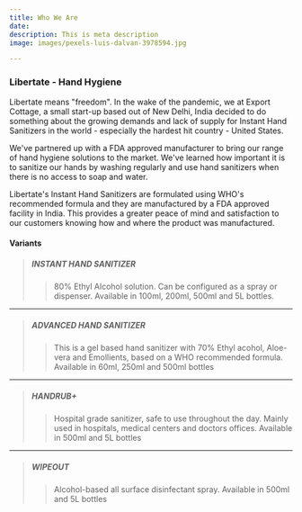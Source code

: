 ```yaml
---
title: Who We Are
date: 
description: This is meta description
image: images/pexels-luis-dalvan-3978594.jpg

---
```

### Libertate - Hand Hygiene

Libertate means "freedom". In the wake of the pandemic, we at Export Cottage, a small start-up based out of New Delhi, India decided to do something about the growing demands and lack of supply for Instant Hand Sanitizers in the world - especially the hardest hit country - United States.

We've partnered up with a FDA approved manufacturer to bring our range of hand hygiene solutions to the market. We've learned how important it is to sanitize our hands by washing regularly and use hand sanitizers when there is no access to soap and water.

Libertate's Instant Hand Sanitizers are formulated using WHO's recommended formula and they are manufactured by a FDA approved facility in India. This provides a greater peace of mind and satisfaction to our customers knowing how and where the product was manufactured.


#### Variants
>##### INSTANT HAND SANITIZER
>>80% Ethyl Alcohol solution. Can be configured as a spray or dispenser.
>>Available in 100ml, 200ml, 500ml and 5L bottles.
***
>##### ADVANCED HAND SANITIZER
>>This is a gel based hand sanitizer with 70% Ethyl acohol, Aloe-vera and Emollients, based on a WHO recommended formula.
>>Available in 60ml, 250ml and 500ml bottles
***
>##### HANDRUB+
>>Hospital grade sanitizer, safe to use throughout the day. Mainly used in hospitals, medical centers and doctors offices.
>>Available in 500ml and 5L bottles
***
>##### WIPEOUT
>>Alcohol-based all surface disinfectant spray.
>>Available in 500ml and 5L bottles
